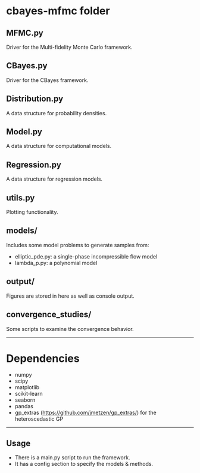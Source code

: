 # cbayes-mfmc folder

## MFMC.py
Driver for the Multi-fidelity Monte Carlo framework.

## CBayes.py
Driver for the CBayes framework.

## Distribution.py
A data structure for probability densities.

## Model.py
A data structure for computational models.

## Regression.py
A data structure for regression models.

## utils.py
Plotting functionality.

## models/
Includes some model problems to generate samples from:
* elliptic_pde.py: a single-phase incompressible flow model
* lambda_p.py: a polynomial model

## output/
Figures are stored in here as well as console output.

## convergence_studies/
Some scripts to examine the convergence behavior.

---

# Dependencies

* numpy
* scipy
* matplotlib
* scikit-learn
* seaborn
* pandas
* gp_extras (https://github.com/jmetzen/gp_extras/) for the heteroscedastic GP

---

## Usage

* There is a main.py script to run the framework.
* It has a config section to specify the models & methods.
